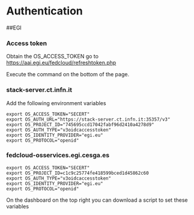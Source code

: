 # Authentication 

##EGI

### Access token 

Obtain the OS_ACCESS_TOKEN go to https://aai.egi.eu/fedcloud/refreshtoken.php 

Execute the command on the bottom of the page.

### stack-server.ct.infn.it
Add the following environment variables

```
export OS_ACCESS_TOKEN="SECERT"
export OS_AUTH_URL="https://stack-server.ct.infn.it:35357/v3"  
export OS_PROJECT_ID="745695ccd17042fabf96d2410a4278d9" 
export OS_AUTH_TYPE="v3oidcaccesstoken"
export OS_IDENTITY_PROVIDER="egi.eu"
export OS_PROTOCOL="openid"
```


### fedcloud-osservices.egi.cesga.es




```
export OS_ACCESS_TOKEN="SECERT"
export OS_PROJECT_ID=c1c9c25774fe418599bced1d45862c60
export OS_AUTH_TYPE="v3oidcaccesstoken"
export OS_IDENTITY_PROVIDER="egi.eu"
export OS_PROTOCOL="openid"
```

On the dashboard on the top right you can download a script to set 
these variables
